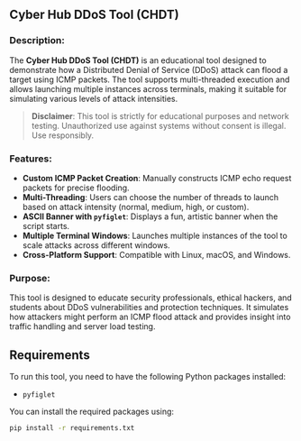 ## Cyber Hub DDoS Tool (CHDT)

### Description:
The **Cyber Hub DDoS Tool (CHDT)** is an educational tool designed to demonstrate how a Distributed Denial of Service (DDoS) attack can flood a target using ICMP packets. The tool supports multi-threaded execution and allows launching multiple instances across terminals, making it suitable for simulating various levels of attack intensities.

> **Disclaimer**: This tool is strictly for educational purposes and network testing. Unauthorized use against systems without consent is illegal. Use responsibly.

### Features:
- **Custom ICMP Packet Creation**: Manually constructs ICMP echo request packets for precise flooding.
- **Multi-Threading**: Users can choose the number of threads to launch based on attack intensity (normal, medium, high, or custom).
- **ASCII Banner with `pyfiglet`**: Displays a fun, artistic banner when the script starts.
- **Multiple Terminal Windows**: Launches multiple instances of the tool to scale attacks across different windows.
- **Cross-Platform Support**: Compatible with Linux, macOS, and Windows.

### Purpose:
This tool is designed to educate security professionals, ethical hackers, and students about DDoS vulnerabilities and protection techniques. It simulates how attackers might perform an ICMP flood attack and provides insight into traffic handling and server load testing.


## Requirements
To run this tool, you need to have the following Python packages installed:

- `pyfiglet`

You can install the required packages using:

```bash
pip install -r requirements.txt

